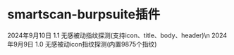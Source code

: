 # smartscan-burpsuite插件

2024年9月10日 1.1 无感被动指纹探测(支持icon、title、body、header)\n
2024年9月9日 1.0 无感被动icon指纹探测(内置9875个指纹)
